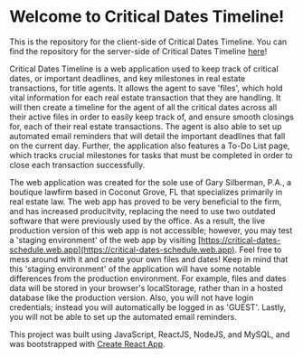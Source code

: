 # Welcome to Critical Dates Timeline!

This is the repository for the client-side of Critical Dates Timeline. You can find the repository for the server-side of Critical Dates Timeline [here](https://github.com/julianlopez6850/critical-dates-timeline-server)!

Critical Dates Timeline is a web application used to keep track of critical dates, or important deadlines, and key milestones in real estate transactions, for title agents. It allows the agent to save 'files', which hold vital information for each real estate transaction that they are handling. It will then create a timeline for the agent of all the critical dates across all their active files in order to easily keep track of, and ensure smooth closings for, each of their real estate transactions. The agent is also able to set up automated email reminders that will detail the important deadlines that fall on the current day. Further, the application also features a To-Do List page, which tracks crucial milestones for tasks that must be completed in order to close each transaction successfully.

The web application was created for the sole use of Gary Silberman, P.A., a boutique lawfirm based in Coconut Grove, FL that specializes primarily in real estate law. The web app has proved to be very beneficial to the firm, and has increased producitvity, replacing the need to use two outdated software that were previously used by the office. As a result, the live production version of this web app is not accessible; however, you may test a 'staging environment' of the web app by visiting [https://critical-dates-schedule.web.app](https://critical-dates-schedule.web.app). Feel free to mess around with it and create your own files and dates! Keep in mind that this 'staging environment' of the application will have some notable differences from the production environment. For example, files and dates data will be stored in your browser's localStorage, rather than in a hosted database like the production version. Also, you will not have login credentials; instead you will automatically be logged in as 'GUEST'. Lastly, you will not be able to set up the automated email reminders.

This project was built using JavaScript, ReactJS, NodeJS, and MySQL, and was bootstrapped with [Create React App](https://github.com/facebook/create-react-app).